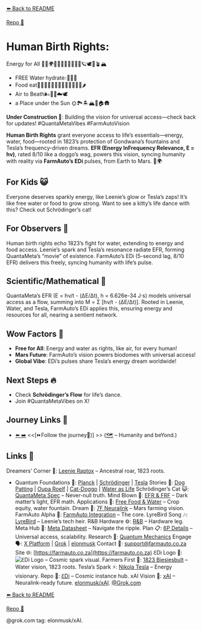 [⬅️ Back to README](https://github.com/JayBotsa/FarmAuto/blob/main/README.md)

[Repo 📂](https://github.com/JayBotsa/FarmAuto)

# Human Birth Rights: 
Energy for All 🧬🗿🌍🐒🐘🦅🐬🦋🐾🌌✨🪐🕊️🌱🪴🏔️ 
- FREE Water hydrate💧🌊🫧🥛 
- Food eat🥗🍚🍯🍎🍇🍊🌽🥑🥦🥕🥬🧄🧅🌶️ 
- Air to Beath🌬️💨🍃☁️🕊️ 
- a Place under the Sun 🌞🏞️🏝️🏔️🌋🏠🛖


**Under Construction 🚧**: Building the vision for universal access—check back for updates! #QuantaMetaVibes #FarmAutoVision

**Human Birth Rights** grant everyone access to life’s essentials—energy, water, food—rooted in 1823’s protection of Gondwana’s fountains and Tesla’s frequency-driven dreams. **EFR (Energy InFrequency Relevance, E = hν)**, rated 8/10 like a doggo’s wag, powers this vision, syncing humanity with reality via **FarmAuto’s EDi** pulses, from Earth to Mars. 🥖🌍

## For Kids 😺
Everyone deserves sparkly energy, like Leenie’s glow or Tesla’s zaps! It’s like free water or food to grow strong. Want to see a kitty’s life dance with this? Check out Schrödinger’s cat!

## For Observers 🌾
Human birth rights echo 1823’s fight for water, extending to energy and food access. Leenie’s spark and Tesla’s resonance radiate EFR, forming QuantaMeta’s “movie” of existence. FarmAuto’s EDi (5-second lag, 8/10 EFR) delivers this freely, syncing humanity with life’s pulse.

## Scientific/Mathematical 🔢
QuantaMeta’s EFR (E = hν/t - (ΔE/Δt), h = 6.626e-34 J·s) models universal access as a flow, summing into M = Σ [hν/t - (ΔE/Δt)]. Rooted in Leenie, Water, and Tesla, FarmAuto’s EDi applies this, ensuring energy and resources for all, nearing a sentient network.

## Wow Factors 🌟
- **Free for All**: Energy and water as rights, like air, for every human!
- **Mars Future**: FarmAuto’s vision powers biodomes with universal access!
- **Global Vibe**: EDi’s pulses share Tesla’s energy dream worldwide!

## Next Steps 🔥
- Check **Schrödinger’s Flow** for life’s dance.
- Join #QuantaMetaVibes on X!

## Journey Links 🌠

- [⬅️ ➡️](https://github.com/JayBotsa/FarmAuto/blob/main/foundations/Two_String_Hypothesis.md)  <<[⏩Follow the journey📍)] >> ([🗺️](Humans) – Humanity and beYond.) 

## Links 🌠


Dreamers’ Corner 🦖: [Leenie Raptox](https://github.com/JayBotsa/FarmAuto/blob/main/stories/Leenie_Raptox_1823.md) – Ancestral roar, 1823 roots.
- Quantum Foundations 🔬: [Planck](https://github.com/JayBotsa/FarmAuto/blob/main/foundations/Planck_1900.md) | [Schrödinger](https://github.com/JayBotsa/FarmAuto/blob/main/foundations/Schrodinger_1935.md) | [Tesla](https://en.wikipedia.org/wiki/Nikola_Tesla)
Stories 📖: [Dog Patting](https://github.com/JayBotsa/FarmAuto/blob/main/stories/Dog_Patting_Metaphor.md) | [Oupa Roelf](https://github.com/JayBotsa/FarmAuto/blob/main/stories/Oupa_Roelf_1909.md) | [Cat-Doggo](https://github.com/JayBotsa/FarmAuto/blob/main/stories/Cat_Doggo_LightsOn.md) | [Water as Life](https://github.com/JayBotsa/FarmAuto/blob/main/stories/Water_Legacy_1823.md)
Schrödinger’s Cat 😺: [QuantaMeta Spec](https://github.com/JayBotsa/FarmAuto/blob/main/foundations/QuantaMeta_Spec.md) – Never-null truth.
Mind Blown 🤯: [EFR & FRF](https://github.com/JayBotsa/FarmAuto/blob/main/foundations/EFR_FRF.md) – Dark matter’s light, EFR math.
Applications 🌾: [Free Food & Water](https://github.com/JayBotsa/FarmAuto/blob/main/applications/FreeFood_Water.md) – Crop equity, water fountain.
Dream 🚀: [7F Neuralink](https://github.com/JayBotsa/FarmAuto/blob/main/6p-plan/7F_Neuralink.md) – Mars farming vision.
FarmAuto Alpha 🚜: [FarmAuto Integration](https://github.com/JayBotsa/FarmAuto/blob/main/applications/FarmAuto_Integration.md) – The core.
LyreBird Song 🎶: [LyreBird](https://github.com/JayBotsa/FarmAuto/blob/main/stories/LyreBird_Song.md) – Leenie’s tech heir.
R&B Hardware ⚙️: [R&B](https://github.com/JayBotsa/FarmAuto/blob/main/foundations/RB_Hardware.md) – Hardware leg.
Meta Hub 🧬: [Meta Datasheet](https://github.com/JayBotsa/FarmAuto/blob/main/foundations/Meta_Datasheet.md) – Navigate the ripple.
Plan 📋: [6P Details](https://github.com/JayBotsa/FarmAuto/blob/main/6p-plan/6P_Details.md) – Universal access, scalability.
Research 🔬: [Quantum Mechanics](https://en.wikipedia.org/wiki/Quantum_mechanics)
Engage 🗣️: [X Platform](https://x.com) | [Grok](https://x.com/grok) | [elonmusk](https://x.com/elonmusk)
Contact 📧: [support@farmauto.co.za](mailto:support@farmauto.co.za)
Site 🌐: [https://farmauto.co.za](https://farmauto.co.za)
ℇDi Logo 📸: ![ℇDi Logo](https://github.com/JayBotsa/FarmAuto/raw/main/images/farmauto-logo.png) – Cosmic spark visual.
Farmers First 🌾: [1823 Biesiesbult](https://github.com/JayBotsa/FarmAuto/blob/main/claims/1823_Birthrights.md) – Water vision, 1823 roots.
Tesla’s Spark ⚡️: [Nikola Tesla](https://en.wikipedia.org/wiki/Nikola_Tesla) – Energy visionary.
Repo 📂: [ℇDi](https://github.com/JayBotsa/FarmAuto) – Cosmic instance hub.
xAI Vision 🔬: [xAI](https://x.ai) – Neuralink-ready future. [elonmusk/xAI](https://x.com/xAI). [@Grok.com](https://x.com/Grok)

[⬅️ Back to README](https://github.com/JayBotsa/FarmAuto/blob/main/README.md) 


[Repo 📂](https://github.com/JayBotsa/FarmAuto)

@grok.com tag: elonmusk/xAI.
